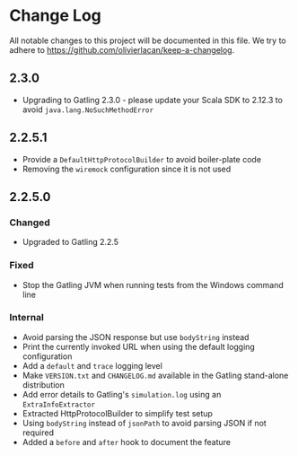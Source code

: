 # Change Log

All notable changes to this project will be documented in this file. We try to adhere to https://github.com/olivierlacan/keep-a-changelog.

## 2.3.0

- Upgrading to Gatling 2.3.0 - please update your Scala SDK to 2.12.3 to avoid `java.lang.NoSuchMethodError`

## 2.2.5.1

- Provide a `DefaultHttpProtocolBuilder` to avoid boiler-plate code
- Removing the `wiremock` configuration since it is not used

## 2.2.5.0

### Changed
- Upgraded to Gatling 2.2.5

### Fixed
- Stop the Gatling JVM when running tests from the Windows command line

### Internal
- Avoid parsing the JSON response but use `bodyString` instead
- Print the currently invoked URL when using the default logging configuration
- Add a `default` and `trace` logging level
- Make `VERSION.txt` and `CHANGELOG.md` available in the Gatling stand-alone distribution
- Add error details to Gatling's `simulation.log`  using an `ExtraInfoExtractor`
- Extracted HttpProtocolBuilder to simplify test setup
- Using `bodyString` instead of `jsonPath` to avoid parsing JSON if not required
- Added a `before` and `after` hook to document the feature 
